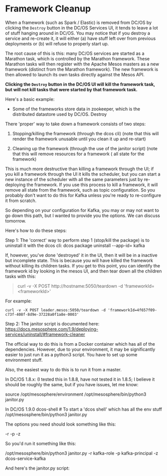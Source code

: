 # Framework Cleanup

When a framework (such as Spark / Elastic) is removed from DC/OS by clicking the `Destroy` button in the DC/OS Services UI, it tends to leave a lot of stuff hanging around in DC/OS.  You may notice that if you destroy a service and re-create it, it will either (a) have stuff left over from previous deployments or (b) will refuse to properly start up.

The root cause of this is this: many DC/OS services are started as a Marathon task, which is controlled by the Marathon framework.  These Marathon tasks will then register with the Apache Mesos masters as a new framework (distinct from the Marathon framework).  The new framework is then allowed to launch its own tasks directly against the Mesos API.  

**Clicking the `Destroy` button in the DC/OS UI will kill the framework task, but will not kill tasks that were started by that framework task.**

Here's a basic example:

* Some of the frameworks store data in zookeeper, which is the distributed datastore used by DC/OS.  Destroy

There 'proper' way to take down a framework consists of two steps:

1. Stopping/killing the framework (through the dcos cli) (note that this will render the framework unusable until you clean it up and re-start)

2. Cleaning up the framework (through the use of the janitor script) (note that this will remove resources for a framework ( all state for the framework)

This is much more destructive than killing a framework through the UI; if you kill a framework through the UI it kills the scheduler, but you can start a new instance of the scheduler with all the same parameters just by re-deploying the framework.  If you use this process to kill a framework, it will remove all state from the framework, such as topic configuration.  So you probably don't want to do this for Kafka unless you're ready to re-configure it from scratch.

So depending on your configuration for Kafka, you may or may not want to go down this path, but I wanted to provide you the options.  We can discuss tomorrow.

Here's how to do these steps:

Step 1:
The 'correct' way to perform step 1 (stop/kill the package) is to uninstall it with the dcos cli:
dcos package uninstall --app-id=<app-name> kafka

If, however, you've done 'destroyed' it in the UI, then it will be in a inactive but incomplete state.  This is because you will have killed the framework without killing its children tasks.  If you get to this point, you can identify the framework id by looking in the mesos UI, and then tear down all the children tasks with this:

> curl -v -X POST http://hostname:5050/teardown -d 'frameworkId=\<frameworkId\>'

For example:

```
curl -v -X POST leader.mesos:5050/teardown -d 'frameworkId=4f657f09-c73f-408f-8d9e-37228a0f1a8e-0003'
```

Step 2:
The janitor script is documented here: https://docs.mesosphere.com/1.9/deploying-services/uninstall/#framework-cleaner

The official way to do this is from a Docker container which has all of the dependencies.  However, due to your environment, it may be significantly easier to just run it as a python3 script.  You have to set up some environment stuff.

Also, the easiest way to do this is to run it from a master.

In DC/OS 1.8.x: (I tested this in 1.8.8, have not tested it in 1.8.5; I believe it should be roughly the same, but if you have issues, let me know:

source /opt/mesosphere/environment
/opt/mesosphere/bin/python3 janitor.py <options>

In DC/OS 1.9.0
dcos-shell # To start a 'dcos shell' which has all the env stuff
/opt/mesosphere/bin/python3 janitor.py <options>

The options you need should look something like this:

-r <role> -p <principal> -z <zookeeper-path>

So you'd run it something like this:

<whichever env setup you need>
/opt/mesosphere/bin/python3 janitor.py -r kafka-role -p kafka-principal -z dcos-service-kafka

And here's the janitor.py script: